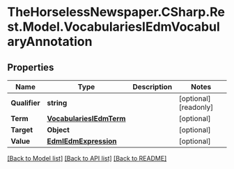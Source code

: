 # TheHorselessNewspaper.CSharp.Rest.Model.VocabulariesIEdmVocabularyAnnotation

## Properties

Name | Type | Description | Notes
------------ | ------------- | ------------- | -------------
**Qualifier** | **string** |  | [optional] [readonly] 
**Term** | [**VocabulariesIEdmTerm**](VocabulariesIEdmTerm.md) |  | [optional] 
**Target** | **Object** |  | [optional] 
**Value** | [**EdmIEdmExpression**](EdmIEdmExpression.md) |  | [optional] 

[[Back to Model list]](../README.md#documentation-for-models) [[Back to API list]](../README.md#documentation-for-api-endpoints) [[Back to README]](../README.md)

